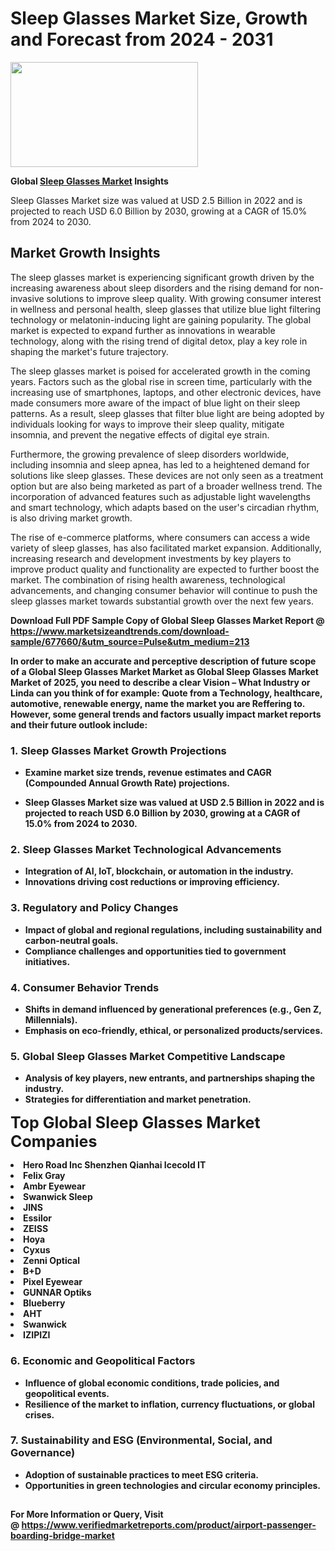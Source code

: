 <H1>Sleep Glasses Market Size, Growth and Forecast from 2024 - 2031</H1><img class="aligncenter size-medium wp-image-584254" src="https://thirdeyenews.in/wp-content/uploads/2024/09/Global-Market-Research-300x168.jpeg" alt="" width="300" height="168" /><p><strong>Global&nbsp;<a href="https://www.marketsizeandtrends.com/download-sample/677660/&amp;utm_source=Pulse&amp;utm_medium=213">Sleep Glasses Market</a> Insights</strong></p><p>Sleep Glasses Market size was valued at USD 2.5 Billion in 2022 and is projected to reach USD 6.0 Billion by 2030, growing at a CAGR of 15.0% from 2024 to 2030.</p><p><h2>Market Growth Insights</h2> <p>The sleep glasses market is experiencing significant growth driven by the increasing awareness about sleep disorders and the rising demand for non-invasive solutions to improve sleep quality. With growing consumer interest in wellness and personal health, sleep glasses that utilize blue light filtering technology or melatonin-inducing light are gaining popularity. The global market is expected to expand further as innovations in wearable technology, along with the rising trend of digital detox, play a key role in shaping the market's future trajectory.</p> <p><strong></strong></p> <p>The sleep glasses market is poised for accelerated growth in the coming years. Factors such as the global rise in screen time, particularly with the increasing use of smartphones, laptops, and other electronic devices, have made consumers more aware of the impact of blue light on their sleep patterns. As a result, sleep glasses that filter blue light are being adopted by individuals looking for ways to improve their sleep quality, mitigate insomnia, and prevent the negative effects of digital eye strain.</p> <p>Furthermore, the growing prevalence of sleep disorders worldwide, including insomnia and sleep apnea, has led to a heightened demand for solutions like sleep glasses. These devices are not only seen as a treatment option but are also being marketed as part of a broader wellness trend. The incorporation of advanced features such as adjustable light wavelengths and smart technology, which adapts based on the user's circadian rhythm, is also driving market growth.</p> <p>The rise of e-commerce platforms, where consumers can access a wide variety of sleep glasses, has also facilitated market expansion. Additionally, increasing research and development investments by key players to improve product quality and functionality are expected to further boost the market. The combination of rising health awareness, technological advancements, and changing consumer behavior will continue to push the sleep glasses market towards substantial growth over the next few years.</p> <p><strong></p><p><span class=""><strong>Download Full PDF Sample Copy of Global Sleep Glasses Market Report</strong> @ <a href="https://www.marketsizeandtrends.com/download-sample/677660/&amp;utm_source=Pulse&amp;utm_medium=213" target="_blank">https://www.marketsizeandtrends.com/download-sample/677660/&amp;utm_source=Pulse&amp;utm_medium=213</a></span></p><p>In order to make an accurate and perceptive description of future scope of a Global&nbsp;Sleep Glasses Market Market as Global&nbsp;Sleep Glasses Market Market of 2025, you need to describe a clear Vision &ndash; What Industry or Linda can you think of for example: Quote from a Technology, healthcare, automotive, renewable energy, name the market you are Reffering to. However, some general trends and factors usually impact market reports and their future outlook include:</p><h3>1.&nbsp;<strong>Sleep Glasses Market Growth Projections</strong></h3><ul><li>Examine market size trends, revenue estimates and CAGR (Compounded Annual Growth Rate) projections.</li><li><p>Sleep Glasses Market size was valued at USD 2.5 Billion in 2022 and is projected to reach USD 6.0 Billion by 2030, growing at a CAGR of 15.0% from 2024 to 2030.</p></li></ul><h3>2.&nbsp;<strong>Sleep Glasses Market Technological Advancements</strong></h3><ul><li>Integration of AI, IoT, blockchain, or automation in the industry.</li><li>Innovations driving cost reductions or improving efficiency.</li></ul><h3>3.&nbsp;<strong>Regulatory and Policy Changes</strong></h3><ul><li>Impact of global and regional regulations, including sustainability and carbon-neutral goals.</li><li>Compliance challenges and opportunities tied to government initiatives.</li></ul><h3>4.&nbsp;<strong>Consumer Behavior Trends</strong></h3><ul><li>Shifts in demand influenced by generational preferences (e.g., Gen Z, Millennials).</li><li>Emphasis on eco-friendly, ethical, or personalized products/services.</li></ul><h3>5.&nbsp;<strong>Global Sleep Glasses Market Competitive Landscape</strong></h3><ul><li>Analysis of key players, new entrants, and partnerships shaping the industry.</li><li>Strategies for differentiation and market penetration.</li></ul><p data-pm-slice="1 1 []"><span style="color: inherit; font-family: inherit; font-size: 25px;">Top Global Sleep Glasses Market Companies</span></p><div class="" data-test-id=""><p><li>Hero Road Inc Shenzhen Qianhai Icecold IT</li><li> Felix Gray</li><li> Ambr Eyewear</li><li> Swanwick Sleep</li><li> JINS</li><li> Essilor</li><li> ZEISS</li><li> Hoya</li><li> Cyxus</li><li> Zenni Optical</li><li> B+D</li><li> Pixel Eyewear</li><li> GUNNAR Optiks</li><li> Blueberry</li><li> AHT</li><li> Swanwick</li><li> IZIPIZI</li></p></div><h3>6.&nbsp;<strong>Economic and Geopolitical Factors</strong></h3><ul><li>Influence of global economic conditions, trade policies, and geopolitical events.</li><li>Resilience of the market to inflation, currency fluctuations, or global crises.</li></ul><h3>7.&nbsp;<strong>Sustainability and ESG (Environmental, Social, and Governance)</strong></h3><ul><li>Adoption of sustainable practices to meet ESG criteria.</li><li>Opportunities in green technologies and circular economy principles.</li></ul><h2><strong style="font-size: 14px;">For More Information or Query, Visit @&nbsp;</strong><a style="background-color: #ffffff; font-size: 14px;" href="https://www.marketsizeandtrends.com/report/sleep-glasses-market/" target="_blank">https://www.verifiedmarketreports.com/product/airport-passenger-boarding-bridge-market</a></h2>
